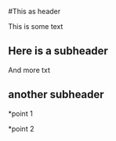 #This as header

This is some text

## Here is a subheader

And more txt

## another subheader

*point 1

*point 2
